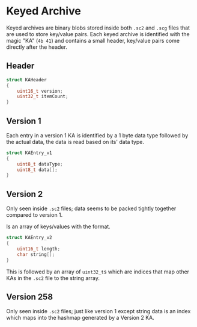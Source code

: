# Keyed Archive
Keyed archives are binary blobs stored inside both `.sc2` and `.scg` files that are used to store key/value pairs. Each keyed archive is identified with the magic "KA" (`4b 41`) and contains a small header, key/value pairs come directly after the header.

## Header
```c
struct KAHeader
{
    uint16_t version;
    uint32_t itemCount;
}
```

## Version 1
Each entry in a version 1 KA is identified by a 1 byte data type followed by the actual data, the data is read based on its' data type.
```c
struct KAEntry_v1
{
    uint8_t dataType;
    uint8_t data[];
}
```

## Version 2
Only seen inside `.sc2` files; data seems to be packed tightly together compared to version 1.

Is an array of keys/values with the format.
```c
struct KAEntry_v2
{
    uint16_t length;
    char string[];
}
```
This is followed by an array of `uint32_t`s which are indices that map other KAs in the `.sc2` file to the string array.

## Version 258
Only seen inside `.sc2` files; just like version 1 except string data is an index which maps into the hashmap generated by a Version 2 KA.
